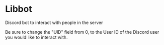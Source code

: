 # Libbot
Discord bot to interact with people in the server

Be sure to change the "UID" field from 0, to the User ID of the Discord user you would like to interact with.
